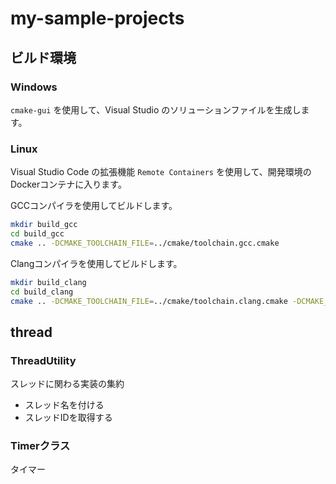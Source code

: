 # my-sample-projects

## ビルド環境

### Windows

`cmake-gui` を使用して、Visual Studio のソリューションファイルを生成します。

### Linux

Visual Studio Code の拡張機能 `Remote Containers` を使用して、開発環境のDockerコンテナに入ります。

GCCコンパイラを使用してビルドします。

```bash
mkdir build_gcc
cd build_gcc
cmake .. -DCMAKE_TOOLCHAIN_FILE=../cmake/toolchain.gcc.cmake
```

Clangコンパイラを使用してビルドします。

```bash
mkdir build_clang
cd build_clang
cmake .. -DCMAKE_TOOLCHAIN_FILE=../cmake/toolchain.clang.cmake -DCMAKE_BUILD_TYPE=Debug
```

## thread

### ThreadUtility

スレッドに関わる実装の集約

- スレッド名を付ける
- スレッドIDを取得する

### Timerクラス

タイマー
